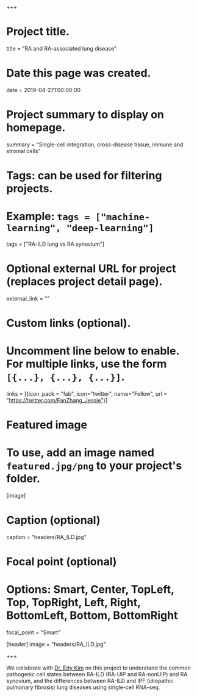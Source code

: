 +++
# Project title.
title = "RA and RA-associated lung disease"

# Date this page was created.
date = 2019-04-27T00:00:00

# Project summary to display on homepage.
summary = "Single-cell integration, cross-disease tissue, immune and stromal cells"

# Tags: can be used for filtering projects.
# Example: `tags = ["machine-learning", "deep-learning"]`
tags = ["RA-ILD lung vs RA synovium"]

# Optional external URL for project (replaces project detail page).
external_link = ""


# Custom links (optional).
#   Uncomment line below to enable. For multiple links, use the form `[{...}, {...}, {...}]`.
links = [{icon_pack = "fab", icon="twitter", name="Follow", url = "https://twitter.com/FanZhang_Jessie"}]


# Featured image
# To use, add an image named `featured.jpg/png` to your project's folder. 
[image]
  # Caption (optional)
  caption = "headers/RA_ILD.jpg"

  # Focal point (optional)
  # Options: Smart, Center, TopLeft, Top, TopRight, Left, Right, BottomLeft, Bottom, BottomRight
  focal_point = "Smart"
  
[header]
image = "headers/RA_ILD.jpg"

+++

We collabrate with [Dr. Edy Kim](https://connects.catalyst.harvard.edu/Profiles/display/Person/52376) on this project to understand the common pathogenic cell states between RA-ILD (RA-UIP and RA-nonUIP) and RA synovium, and the differences between RA-ILD and IPF (idiopathic pulmonary fibrosis) lung diseases using single-cell RNA-seq.

